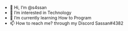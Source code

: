 - 👋 Hi, I’m @s4ssan
- 👀 I’m interested in Technology
- 🌱 I’m currently learning How to Program
- 📫 How to reach me? through my Discord Sassan#4382

<!---
s4ssan/s4ssan is a ✨ special ✨ repository because its `README.md` (this file) appears on your GitHub profile.
You can click the Preview link to take a look at your changes.
--->
